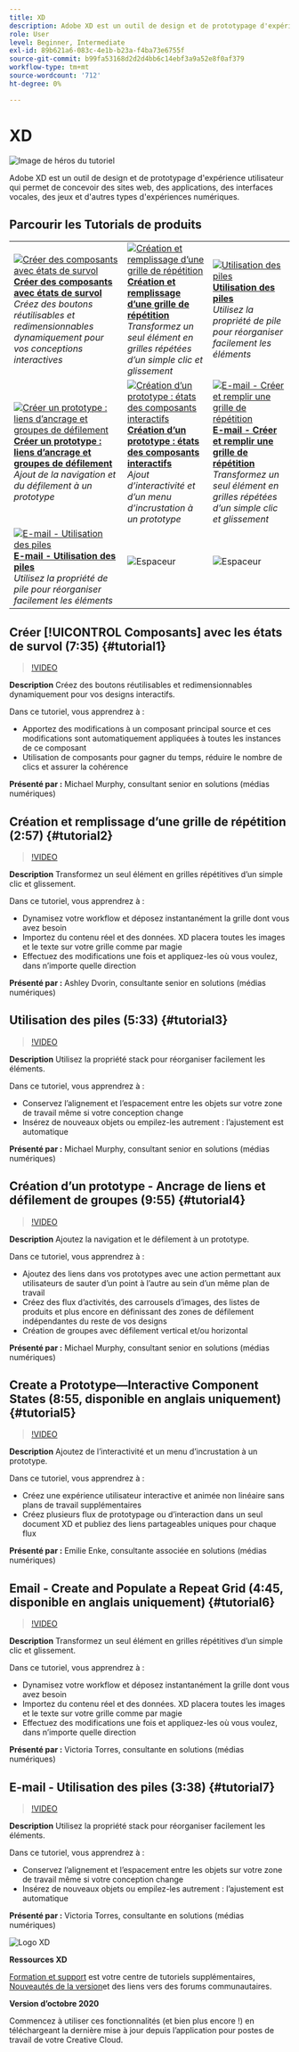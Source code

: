 ```yaml
---
title: XD
description: Adobe XD est un outil de design et de prototypage d'expérience utilisateur qui permet de concevoir des sites web, des applications, des interfaces vocales, des jeux et d'autres types d'expériences numériques
role: User
level: Beginner, Intermediate
exl-id: 89b621a6-083c-4e1b-b23a-f4ba73e6755f
source-git-commit: b99fa53168d2d2d4bb6c14ebf3a9a52e8f0af379
workflow-type: tm+mt
source-wordcount: '712'
ht-degree: 0%

---
```


# XD

![Image de héros du tutoriel](../assets/XD.jpg)

Adobe XD est un outil de design et de prototypage d&#39;expérience utilisateur qui permet de concevoir des sites web, des applications, des interfaces vocales, des jeux et d&#39;autres types d&#39;expériences numériques.

## Parcourir les Tutorials de produits

<table style="table-layout:fixed">
<tr>
 <td>
   <a href="xd.md#tutorial1">
      <img alt="Créer des composants avec états de survol" src="../assets/Xd_hoverstates_components_thumbnail.jpg" />
   </a>
    <div>
   <a href="xd.md#tutorial1"><strong>Créer des composants avec états de survol</strong></a>
    </div>
    <em>Créez des boutons réutilisables et redimensionnables dynamiquement pour vos conceptions interactives</em>
    <br>
  </td>
  <td>
    <a href="xd.md#tutorial2">
        <img alt="Création et remplissage d’une grille de répétition" src="../assets/XD_repeatgrid_thumbnail.jpg" />
    </a>
    <div>
    <a href="xd.md#tutorial2"><strong>Création et remplissage d’une grille de répétition</strong></a>
    </div>
    <em>Transformez un seul élément en grilles répétées d’un simple clic et glissement</em>
    <br>
  </td>
  <td>
   <a href="xd.md#tutorial3">
      <img alt="Utilisation des piles" src="../assets/xd_Stacks_thumbnail.jpg" />
   </a>
    <div>
    <a href="xd.md#tutorial3"><strong>Utilisation des piles</strong></a>
    </div>
    <em>Utilisez la propriété de pile pour réorganiser facilement les éléments</em>
    <br>
  </td>
</tr>
<tr>
 <td>
    <a href="xd.md#tutorial4">
        <img alt="Créer un prototype : liens d’ancrage et groupes de défilement" src="../assets/XD_Scrolls_Thumbnail_Murphy.jpg" />
    </a>
    <div>
    <a href="xd.md#tutorial4"><strong>Créer un prototype : liens d’ancrage et groupes de défilement</strong></a>
    </div>
    <em>Ajout de la navigation et du défilement à un prototype</em>
    <br>
  </td>
  <td>
    <a href="xd.md#tutorial5">
        <img alt="Création d’un prototype : états des composants interactifs" src="../assets/XD_interactiveprototypes_enke.jpg" />
    </a>
    <div>
    <a href="xd.md#tutorial5"><strong>Création d’un prototype : états des composants interactifs</strong></a>
    </div>
    <em>Ajout d’interactivité et d’un menu d’incrustation à un prototype</em>
    <br>
  </td>
  <td>
   <a href="xd.md#tutorial6">
      <img alt="E-mail - Créer et remplir une grille de répétition" src="../assets/xd_repeat_torres.jpg" />
   </a>
    <div>
   <a href="xd.md#tutorial7"><strong>E-mail - Créer et remplir une grille de répétition</strong></a>
    </div>
    <em>Transformez un seul élément en grilles répétées d’un simple clic et glissement</em>
    <br>
  </td>
</tr>
<tr>
 <td>
    <a href="xd.md#tutorial7">
        <img alt="E-mail - Utilisation des piles" src="../assets/xd_stacks_torres.jpg" />
    </a>
    <div>
    <a href="xd.md#tutorial7"><strong>E-mail - Utilisation des piles</strong></a>
    </div>
    <em>Utilisez la propriété de pile pour réorganiser facilement les éléments</em>
    <br>
  </td>
  <td>
    <img alt="Espaceur" src="../assets/Whitespacer.png" />
    <div>
    <br>
  </td>
  <td>
    <img alt="Espaceur" src="../assets/Whitespacer.png" />
    <div>
    <br>
  </td>
</tr>
</table>

## Créer [!UICONTROL Composants] avec les états de survol (7:35) {#tutorial1}

>[!VIDEO](https://video.tv.adobe.com/v/326874?hidetitle=true)

**Description**
Créez des boutons réutilisables et redimensionnables dynamiquement pour vos designs interactifs.

Dans ce tutoriel, vous apprendrez à :
* Apportez des modifications à un composant principal source et ces modifications sont automatiquement appliquées à toutes les instances de ce composant
* Utilisation de composants pour gagner du temps, réduire le nombre de clics et assurer la cohérence

**Présenté par :**
Michael Murphy, consultant senior en solutions (médias numériques)

## Création et remplissage d’une grille de répétition (2:57) {#tutorial2}

>[!VIDEO](https://video.tv.adobe.com/v/326955?hidetitle=true)

**Description**
Transformez un seul élément en grilles répétitives d’un simple clic et glissement.

Dans ce tutoriel, vous apprendrez à :
* Dynamisez votre workflow et déposez instantanément la grille dont vous avez besoin
* Importez du contenu réel et des données. XD placera toutes les images et le texte sur votre grille comme par magie
* Effectuez des modifications une fois et appliquez-les où vous voulez, dans n’importe quelle direction

**Présenté par :**
Ashley Dvorin, consultante senior en solutions (médias numériques)

## Utilisation des piles (5:33) {#tutorial3}

>[!VIDEO](https://video.tv.adobe.com/v/326956?hidetitle=true)

**Description**
Utilisez la propriété stack pour réorganiser facilement les éléments.

Dans ce tutoriel, vous apprendrez à :
* Conservez l’alignement et l’espacement entre les objets sur votre zone de travail même si votre conception change
* Insérez de nouveaux objets ou empilez-les autrement : l’ajustement est automatique

**Présenté par :**
Michael Murphy, consultant senior en solutions (médias numériques)

## Création d’un prototype - Ancrage de liens et défilement de groupes (9:55) {#tutorial4}

>[!VIDEO](https://video.tv.adobe.com/v/326957?hidetitle=true)

**Description**
Ajoutez la navigation et le défilement à un prototype.

Dans ce tutoriel, vous apprendrez à :
* Ajoutez des liens dans vos prototypes avec une action permettant aux utilisateurs de sauter d’un point à l’autre au sein d’un même plan de travail
* Créez des flux d’activités, des carrousels d’images, des listes de produits et plus encore en définissant des zones de défilement indépendantes du reste de vos designs
* Création de groupes avec défilement vertical et/ou horizontal

**Présenté par :**
Michael Murphy, consultant senior en solutions (médias numériques)

## Create a Prototype—Interactive Component States (8:55, disponible en anglais uniquement) {#tutorial5}

>[!VIDEO](https://video.tv.adobe.com/v/326958?hidetitle=true)

**Description**
Ajoutez de l’interactivité et un menu d’incrustation à un prototype.

Dans ce tutoriel, vous apprendrez à :
* Créez une expérience utilisateur interactive et animée non linéaire sans plans de travail supplémentaires
* Créez plusieurs flux de prototypage ou d’interaction dans un seul document XD et publiez des liens partageables uniques pour chaque flux

**Présenté par :**
Emilie Enke, consultante associée en solutions (médias numériques)

## Email - Create and Populate a Repeat Grid (4:45, disponible en anglais uniquement) {#tutorial6}

>[!VIDEO](https://video.tv.adobe.com/v/326775?hidetitle=true)

**Description**
Transformez un seul élément en grilles répétitives d’un simple clic et glissement.

Dans ce tutoriel, vous apprendrez à :
* Dynamisez votre workflow et déposez instantanément la grille dont vous avez besoin
* Importez du contenu réel et des données. XD placera toutes les images et le texte sur votre grille comme par magie
* Effectuez des modifications une fois et appliquez-les où vous voulez, dans n’importe quelle direction

**Présenté par :**
Victoria Torres, consultante en solutions (médias numériques)

## E-mail - Utilisation des piles (3:38) {#tutorial7}

>[!VIDEO](https://video.tv.adobe.com/v/326759?hidetitle=true)

**Description**
Utilisez la propriété stack pour réorganiser facilement les éléments.

Dans ce tutoriel, vous apprendrez à :
* Conservez l’alignement et l’espacement entre les objets sur votre zone de travail même si votre conception change
* Insérez de nouveaux objets ou empilez-les autrement : l’ajustement est automatique

**Présenté par :**
Victoria Torres, consultante en solutions (médias numériques)

![Logo XD](../assets/xd_appicon_96.png)

**Ressources XD**

[Formation et support](https://helpx.adobe.com/support/xd.html) est votre centre de tutoriels supplémentaires, [Nouveautés de la version](https://helpx.adobe.com/xd/user-guide.html/xd/help/whats-new.ug.html)et des liens vers des forums communautaires.

**Version d’octobre 2020**

Commencez à utiliser ces fonctionnalités (et bien plus encore !) en téléchargeant la dernière mise à jour depuis l’application pour postes de travail de votre Creative Cloud.
